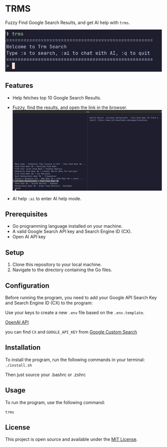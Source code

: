# TRMS

Fuzzy Find Google Search Results, and get AI help with `trms`.

![dashboard](images/dashboard.png)

## Features

- Help fetches top 10 Google Search Results.

- Fuzzy, find the results, and open the link in the browser.
  ![alt text](images/fuzzy.png)
- AI help
  `:ai` to enter AI help mode.

## Prerequisites

- Go programming language installed on your machine.
- A valid Google Search API key and Search Engine ID (CX).
- Open AI API key

## Setup

1. Clone this repository to your local machine.
2. Navigate to the directory containing the Go files.

## Configuration

Before running the program, you need to add your Google API Search Key and Search Engine ID (CX) to the program:

Use your keys to create a new `.env` file based on the `.env.template`.

[OpenAI API](https://platform.openai.com/api-keys)

you can find `CX` and `GOOGLE_API_KEY` from
[Google Custom Search](https://developers.google.com/custom-search/v1/overview#search_engine_id)

## Installation

To install the program, run the following commands in your terminal:
`./install.sh`

Then just source your .bashrc or .zshrc

## Usage

To run the program, use the following command:

```
trms
```

## License

This project is open source and available under the [MIT License](LICENSE).
